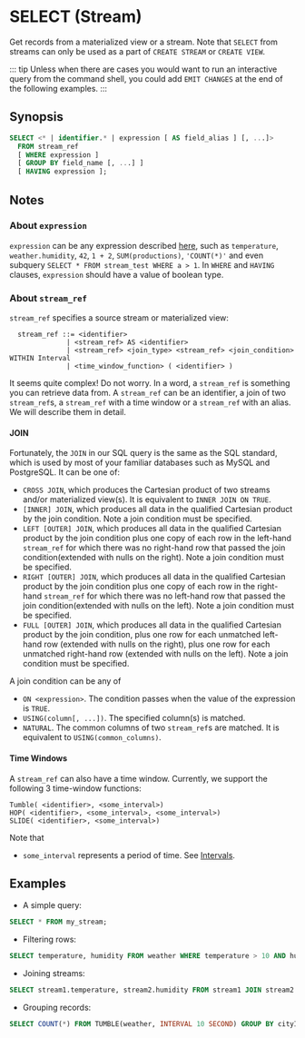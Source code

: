 # SELECT (Stream)

Get records from a materialized view or a stream. Note that `SELECT` from
streams can only be used as a part of `CREATE STREAM` or `CREATE VIEW`.

::: tip
Unless when there are cases you would want to run an interactive query from the command
shell, you could add `EMIT CHANGES` at the end of the following examples.
:::

## Synopsis

```sql
SELECT <* | identifier.* | expression [ AS field_alias ] [, ...]>
  FROM stream_ref
  [ WHERE expression ]
  [ GROUP BY field_name [, ...] ]
  [ HAVING expression ];
```

## Notes

### About `expression`

`expression` can be any expression described
[here](../sql-overview.md#Expressions), such as `temperature`,
`weather.humidity`, `42`, `1 + 2`, `SUM(productions)`, `'COUNT(*)'` and
even subquery `SELECT * FROM stream_test WHERE a > 1`. In `WHERE` and `HAVING`
clauses, `expression` should have a value of boolean type.

### About `stream_ref`

`stream_ref` specifies a source stream or materialized view:

```
  stream_ref ::= <identifier>
              | <stream_ref> AS <identifier>
              | <stream_ref> <join_type> <stream_ref> <join_condition> WITHIN Interval
              | <time_window_function> ( <identifier> )
```

It seems quite complex! Do not worry. In a word, a `stream_ref` is something you
can retrieve data from. A `stream_ref` can be an identifier, a join
of two `stream_ref`s, a `stream_ref` with a time window or a `stream_ref` with an
alias. We will describe them in detail.

#### JOIN

Fortunately, the `JOIN` in our SQL query is the same as the SQL standard, which
is used by most of your familiar databases such as MySQL and PostgreSQL. It can
be one of:

- `CROSS JOIN`, which produces the Cartesian product of two streams and/or
  materialized view(s). It is equivalent to `INNER JOIN ON TRUE`.
- `[INNER] JOIN`, which produces all data in the qualified Cartesian product by
  the join condition. Note a join condition must be specified.
- `LEFT [OUTER] JOIN`, which produces all data in the qualified Cartesian
  product by the join condition plus one copy of each row in the left-hand
  `stream_ref` for which there was no right-hand row that passed the join
  condition(extended with nulls on the right). Note a join condition must be
  specified.
- `RIGHT [OUTER] JOIN`, which produces all data in the qualified Cartesian
  product by the join condition plus one copy of each row in the right-hand
  `stream_ref` for which there was no left-hand row that passed the join
  condition(extended with nulls on the left). Note a join condition must be
  specified.
- `FULL [OUTER] JOIN`, which produces all data in the qualified Cartesian
  product by the join condition, plus one row for each unmatched left-hand row
  (extended with nulls on the right), plus one row for each unmatched right-hand
  row (extended with nulls on the left). Note a join condition must be
  specified.

A join condition can be any of

- `ON <expression>`. The condition passes when the value of the expression is
  `TRUE`.
- `USING(column[, ...])`. The specified column(s) is matched.
- `NATURAL`. The common columns of two `stream_ref`s are matched. It is
  equivalent to `USING(common_columns)`.

#### Time Windows

A `stream_ref` can also have a time window. Currently, we support the following 3
time-window functions:

```
Tumble( <identifier>, <some_interval>)
HOP( <identifier>, <some_interval>, <some_interval>)
SLIDE( <identifier>, <some_interval>)
```

Note that

- `some_interval` represents a period of time. See
  [Intervals](../sql-overview.md#intervals).

## Examples

- A simple query:

```sql
SELECT * FROM my_stream;
```

- Filtering rows:

```sql
SELECT temperature, humidity FROM weather WHERE temperature > 10 AND humidity < 75;
```

- Joining streams:

```sql
SELECT stream1.temperature, stream2.humidity FROM stream1 JOIN stream2 USING(humidity) WITHIN (INTERVAL 1 HOUR);
```

- Grouping records:

```sql
SELECT COUNT(*) FROM TUMBLE(weather, INTERVAL 10 SECOND) GROUP BY cityId;
```
